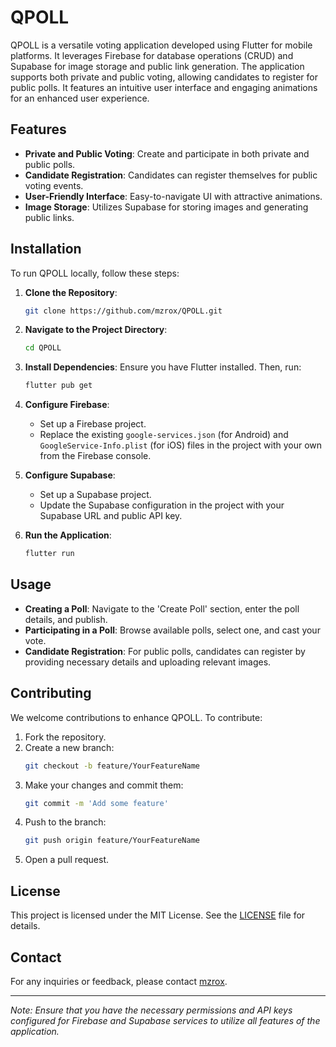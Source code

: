 # QPOLL

QPOLL is a versatile voting application developed using Flutter for mobile platforms. It leverages Firebase for database operations (CRUD) and Supabase for image storage and public link generation. The application supports both private and public voting, allowing candidates to register for public polls. It features an intuitive user interface and engaging animations for an enhanced user experience.

## Features

- **Private and Public Voting**: Create and participate in both private and public polls.
- **Candidate Registration**: Candidates can register themselves for public voting events.
- **User-Friendly Interface**: Easy-to-navigate UI with attractive animations.
- **Image Storage**: Utilizes Supabase for storing images and generating public links.

## Installation

To run QPOLL locally, follow these steps:

1. **Clone the Repository**:
   ```bash
   git clone https://github.com/mzrox/QPOLL.git
   ```
2. **Navigate to the Project Directory**:
   ```bash
   cd QPOLL
   ```
3. **Install Dependencies**:
   Ensure you have Flutter installed. Then, run:
   ```bash
   flutter pub get
   ```
4. **Configure Firebase**:
   - Set up a Firebase project.
   - Replace the existing `google-services.json` (for Android) and `GoogleService-Info.plist` (for iOS) files in the project with your own from the Firebase console.
5. **Configure Supabase**:
   - Set up a Supabase project.
   - Update the Supabase configuration in the project with your Supabase URL and public API key.

6. **Run the Application**:
   ```bash
   flutter run
   ```

## Usage

- **Creating a Poll**: Navigate to the 'Create Poll' section, enter the poll details, and publish.
- **Participating in a Poll**: Browse available polls, select one, and cast your vote.
- **Candidate Registration**: For public polls, candidates can register by providing necessary details and uploading relevant images.

## Contributing

We welcome contributions to enhance QPOLL. To contribute:

1. Fork the repository.
2. Create a new branch:
   ```bash
   git checkout -b feature/YourFeatureName
   ```
3. Make your changes and commit them:
   ```bash
   git commit -m 'Add some feature'
   ```
4. Push to the branch:
   ```bash
   git push origin feature/YourFeatureName
   ```
5. Open a pull request.

## License

This project is licensed under the MIT License. See the [LICENSE](LICENSE) file for details.

## Contact

For any inquiries or feedback, please contact [mzrox](https://github.com/mzrox).

---

*Note: Ensure that you have the necessary permissions and API keys configured for Firebase and Supabase services to utilize all features of the application.* 
